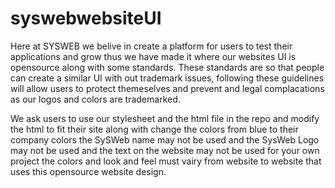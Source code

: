 # syswebwebsiteUI
Here at SYSWEB we belive in create a platform for users to test their applications and grow thus we have made it where our websites UI is opensource along with some standards.
These standards are so that people can create a similar UI with out trademark issues, following these guidelines will allow users to protect themeselves and prevent and legal
complacations as our logos and colors are trademarked.

We ask users to use our stylesheet and the html file in the repo and modify the html to fit their site along with change the colors from blue to their company colors the SySWeb name may not be used and the SysWeb Logo may not be used and the text on the website may not be used for your own project the colors and look and feel must vairy from website to website that uses this opensource website design.
